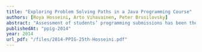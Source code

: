 ```yaml
---
title: "Exploring Problem Solving Paths in a Java Programming Course"
authors: [Roya Hosseini, Arto Vihavainen, Peter Brusilovsky]
abstract: "Assessment of students’ programming submissions has been the focus of interest in many studies. Although the final submissions capture the whole program, they often tell very little about how it was developed. In this paper, we are able to look at intermediate programming steps using a unique dataset that captures a series of snapshots showing how students developed their program over time. We assessed each of these intermediate steps and performed a fine-grained concept-based analysis on each step to identify the most common programming paths. Analysis of results showed that most of the students tend to incrementally build the program and improve its correctness. This finding provides us with evidence that intermediate programming steps are important, and need to be taken into account for not only improving user modelling in educational programming systems, but also for providing better feedback to students."
publishedAt: "ppig-2014"
year: 2014
url_pdf: "/files/2014-PPIG-25th-Hosseini.pdf"
---
```

